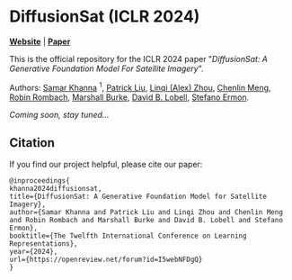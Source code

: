 # DiffusionSat (ICLR 2024)
**[Website](https://samar-khanna.github.io/DiffusionSat/)** | 
**[Paper](https://arxiv.org/abs/2312.03606)** 

This is the official repository for the ICLR 2024 paper 
"_DiffusionSat: A Generative Foundation Model For Satellite Imagery_".  

Authors: 
[Samar Khanna](https://www.linkedin.com/in/samar-khanna-133b8190/) <sup>1</sup>, 
[Patrick Liu](https://web.stanford.edu/~pliu1/), 
[Linqi (Alex) Zhou](https://alexzhou907.github.io), 
[Chenlin Meng](https://chenlin9.github.io/), 
[Robin Rombach](https://github.com/rromb), 
[Marshall Burke](https://web.stanford.edu/~mburke/), 
[David B. Lobell](https://earth.stanford.edu/people/david-lobell#gs.5vndff), 
[Stefano Ermon](https://cs.stanford.edu/~ermon/).


_Coming soon, stay tuned..._

## Citation
If you find our project helpful, please cite our paper:
```
@inproceedings{
khanna2024diffusionsat,
title={DiffusionSat: A Generative Foundation Model for Satellite Imagery},
author={Samar Khanna and Patrick Liu and Linqi Zhou and Chenlin Meng and Robin Rombach and Marshall Burke and David B. Lobell and Stefano Ermon},
booktitle={The Twelfth International Conference on Learning Representations},
year={2024},
url={https://openreview.net/forum?id=I5webNFDgQ}
}
```
